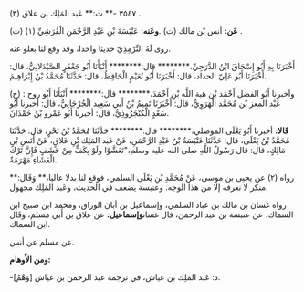 ٣٥٤٧ -** ت:** عَبد المَلِك بن علاق (٣) .

**عَن:** أنس بْن مالك (ت) .**وعَنه:** عَنْبَسَةَ بْنِ عَبْدِ الرَّحْمَنِ الْقُرَشِيِّ (١) (ت) .

روى لَهُ التِّرْمِذِيّ حديثا واحدا، وقد وقع لنا بعلو عنه.

أَخْبَرَنَا بِهِ أَبُو إِسْحَاقَ ابْنُ الدَّرَجِيِّ،******** قال:******** أَنْبَأَنَا أَبُو جَعْفَرٍ الصَّيْدَلانِيُّ، قال: أَخْبَرَنَا أَبُو عَلِيّ الحداد، قال: أَخْبَرَنَا أَبُو نُعَيْمٍ الْحَافِظُ، قال: حَدَّثَنَا مُحَمَّدُ بْنُ إِبْرَاهِيمَ.

(ح) : وأخبرنا أَبُو الفضل أَحْمَد بْن هبة اللَّه بْنِ أَحْمَدَ،******** قال:******** أَنْبَأَنَا أَبُو روح عَبْد المعز بْن مُحَمَّد الْهَرَوِيُّ، قال: أَخْبَرَنَا تَمِيمُ بْنُ أَبي سَعِيد الْجُرْجَانِيُّ، قال: أخبرنا أَبُو سَعْدٍ الْكَنْجَرُوذِيُّ، قال: أخبرنا أَبُو عَمْرو بْنُ حَمْدَانَ.

**قَالا:** أخبرنا أَبُو يَعْلَى الموصلي،******** قال:******** حَدَّثَنَا مُحَمَّدُ بْنُ بَحْرٍ، قال: حَدَّثَنَا مُحَمَّدُ بْنُ يَعْلَى، قال: حَدَّثَنَا عَنْبَسَةُ بْنُ عَبْدِ الرَّحْمَنِ، عَنْ عَبد المَلِك بْنِ عَلاقٍ، عَنْ أَنَسِ بْنِ مَالِكٍ، قال: قال رَسُولُ اللَّهِ صلى الله عليه وسلم،"تَعَشَّوْا ولَوْ بِكَفٍّ مِنْ حَشَفٍ فَإِنَّ تَرْكَ الْعَشَاءِ مَهْرَمَةٌ.

رواه (٢) عن يحيى بن موسى، عَنْ مُحَمَّدِ بْنِ يَعْلَى السلمي، فوقع لنا بدلا عاليا،** وَقَال:** منكر لا نعرفه إلا من هذا الوجه. وعنبسة يضعف في الحديث، وعَبد المَلِك مجهول.

رواه غسان بن مالك بن عباد السلمي، وإسماعيل بن أبان الوراق، ومحمد ابن صبيح ابن السماك، عن عنبسة بن عبد الرحمن، قال غسان**وإسماعيل:** عن علاق بن أَبي مسلم، وَقَال ابن السماك.

عن مسلم عن أنس.

**ومن الأَوهام:**

-[وَهْمٌ] د: عَبد المَلِك بن عياش، في ترجمة عبد الرحمن بن عياش.